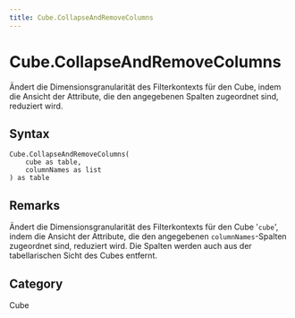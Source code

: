 ```yaml
---
title: Cube.CollapseAndRemoveColumns
---
```


# Cube.CollapseAndRemoveColumns


Ändert die Dimensionsgranularität des Filterkontexts für den Cube, indem die Ansicht der Attribute, die den angegebenen Spalten zugeordnet sind, reduziert wird.


## Syntax

```powerquery
Cube.CollapseAndRemoveColumns(
    cube as table,
    columnNames as list
) as table
```


## Remarks

Ändert die Dimensionsgranularität des Filterkontexts für den Cube '<code>cube</code>', indem die Ansicht der Attribute, die den angegebenen <code>columnNames</code>-Spalten zugeordnet sind, reduziert wird. Die Spalten werden auch aus der tabellarischen Sicht des Cubes entfernt.



## Category
Cube

